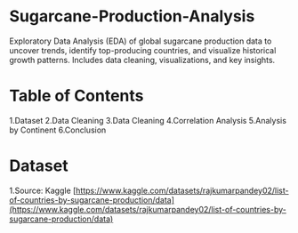 # Sugarcane-Production-Analysis
Exploratory Data Analysis (EDA) of global sugarcane production data to uncover trends, identify top-producing countries, and visualize historical growth patterns. Includes data cleaning, visualizations, and key insights.

# Table of Contents
1.Dataset
2.Data Cleaning
3.Data Cleaning
4.Correlation Analysis
5.Analysis by Continent
6.Conclusion

# Dataset
1.Source: Kaggle [https://www.kaggle.com/datasets/rajkumarpandey02/list-of-countries-by-sugarcane-production/data](https://www.kaggle.com/datasets/rajkumarpandey02/list-of-countries-by-sugarcane-production/data)



